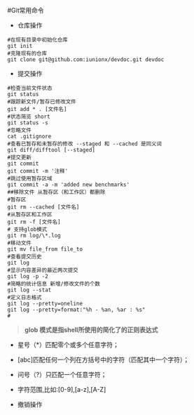 #Git常用命令
+ 仓库操作

```
#在现有目录中初始化仓库
git init
#克隆现有的仓库
git clone git@github.com:iunionx/devdoc.git devdoc
```
+ 提交操作

```
#检查当前文件状态
git status
#跟踪新文件/暂存已修改文件
git add * . [文件名]
#状态简览 short
git status -s
#忽略文件
cat .gitignore
#查看已暂存和未暂存的修改 --staged 和 --cached 是同义词
git diff/difftool [--staged]
#提交更新
git commit 
git commit -m '注释'
#跳过使用暂存区域
git commit -a -m 'added new benchmarks'
##移除文件 从暂存区（和工作区）都删除
#暂存区
git rm --cached [文件名]
#从暂存区和工作区
git rm -f [文件名]
# 支持glob模式
git rm log/\*.log
#移动文件
git mv file_from file_to
#查看提交历史
git log
#显示内容差异的最近两次提交
git log -p -2
#简略的统计信息 新增/修改文件的个数
git log --stat
#定义日志格式
git log --pretty=oneline
git log --pretty=format:"%h - %an, %ar : %s"
#
```

> **glob 模式是指shell所使用的简化了的正则表达式**
+ 星号（*）匹配零个或多个任意字符；
+ [abc]匹配任何一个列在方括号中的字符（匹配其中一个字符）；
+ 问号（?）只匹配一个任意字符；
+ 字符范围,比如:[0-9],[a-z],[A-Z]


+ 撤销操作